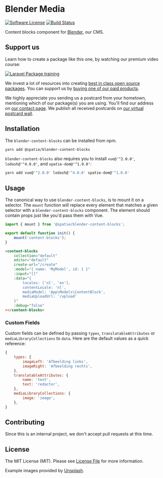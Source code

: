 # Blender Media

[![Software License](https://img.shields.io/badge/license-MIT-brightgreen.svg?style=flat-square)](LICENSE.md)
[![Build Status](https://img.shields.io/travis/spatie-custom/blender-content-blocks.svg?style=flat-square)](https://travis-ci.org/spatie-custom/blender-content-blocks)

Content blocks component for [Blender](https://github.com/spatie-custom/blender), our CMS.

## Support us

Learn how to create a package like this one, by watching our premium video course:

[![Laravel Package training](https://spatie.be/github/package-training.jpg)](https://laravelpackage.training)

We invest a lot of resources into creating [best in class open source packages](https://spatie.be/open-source). You can support us by [buying one of our paid products](https://spatie.be/open-source/support-us).

We highly appreciate you sending us a postcard from your hometown, mentioning which of our package(s) you are using. You'll find our address on [our contact page](https://spatie.be/about-us). We publish all received postcards on [our virtual postcard wall](https://spatie.be/open-source/postcards).

## Installation

The `blender-content-blocks` can be installed from npm.

```bash
yarn add @spatie/blender-content-blocks
```

`blender-content-blocks` also requires you to install `vue@'^2.0.0'`, `lodash@'^4.0.0'`, and `spatie-dom@'^1.0.0'`:

```bash
yarn add vue@'^2.0.0' lodash@'^4.0.0' spatie-dom@'^1.0.0'
```

## Usage

The canonical way to use `blender-content-blocks`, is to mount it on a selector. The `mount` function will replace every element that matches a given selector with a `blender-content-blocks` component. The element should contain props just like you'd pass them with Vue.

```js
import { mount } from '@spatie/blender-content-blocks';

export default function init() {
    mount('content-blocks');
}
```

```html
<content-blocks
    collection="default"
    editor="default"
    create-url="/create"
    :model="{ name: 'MyModel', id: 1 }"
    :input="[]"
    :data="{
        locales: ['nl', 'en'],
        contentLocale: 'nl',
        mediaModel: 'App\Models\ContentBlock',
        mediaUploadUrl: '/upload'
    }"
    :debug="false"
></content-blocks>
```

### Custom Fields

Custom fields can be defined by passing `types`, `translatableAttributes` or `mediaLibraryCollections` to `data`. Here are the default values as a quick reference:

```js
{
    types: {
        imageLeft: 'Afbeelding links',
        imageRight: 'Afbeelding rechts',
    },
    translatableAttributes: {
        name: 'text',
        text: 'redactor',
    },
    mediaLibraryCollections: {
        image: 'image',
    },
}
```

## Contributing

Since this is an internal project, we don't accept pull requests at this time.

## License

The MIT License (MIT). Please see [License File](LICENSE.md) for more information.

Example images provided by [Unsplash](https://unsplash.com).
